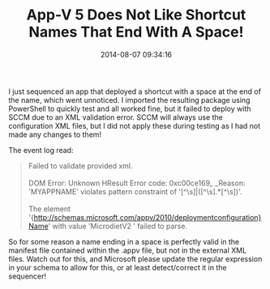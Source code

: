 ﻿---
title: App-V 5 Does Not Like Shortcut Names That End With A Space!
slug: app-v-5-shortcut-names-that-end-with-a-space
excerpt: If your shortcut name ends in a space it creates a config XML file that SCCM cannot handle.
date: '2014-08-07 09:34:16'
redirect_from: /2014/08/app-v-5-shortcut-names-space/
layout: single
classes: wide
categories:
  - App-V
tags:
  - App-V
---

I just sequenced an app that deployed a shortcut with a space at the end of the name, which went unnoticed. I imported the resulting package using PowerShell to quickly test and all worked fine, but it failed to deploy with SCCM due to an XML validation error. SCCM will always use the configuration XML files, but I did not apply these during testing as I had not made any changes to them!

The event log read:

> Failed to validate provided xml.<br><br>DOM Error: Unknown HResult Error code: 0xc00ce169_ _Reason: 'MYAPPNAME' violates pattern constraint of '[^\s]\|([^\s].*[^\s])'.<br><br>The element '{http://schemas.microsoft.com/appv/2010/deploymentconfiguration}Name' with value 'MicrodietV2 ' failed to parse.

So for some reason a name ending in a space is perfectly valid in the manifest file contained within the .appv file, but not in the external XML files. Watch out for this, and Microsoft please update the regular expression in your schema to allow for this, or at least detect/correct it in the sequencer!